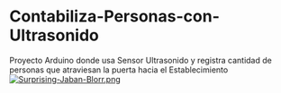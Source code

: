# Contabiliza-Personas-con-Ultrasonido
Proyecto Arduino donde usa Sensor Ultrasonido y registra cantidad de personas que atraviesan la puerta hacia el Establecimiento
[![Surprising-Jaban-Blorr.png](https://i.postimg.cc/1R8YnNyx/Surprising-Jaban-Blorr.png)](https://postimg.cc/PNkM0JLK)
